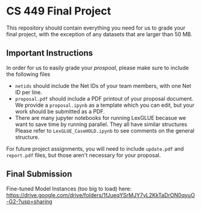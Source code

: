 # CS 449 Final Project

This repository should contain everything you need for us to grade your final
project, with the exception of any datasets that are larger than 50 MB.

## Important Instructions

In order for us to easily grade your *prospoal*, please make sure to include
the following files

- `netids` should include the Net IDs of your team members, with one Net ID per
  line.
- `proposal.pdf` should include a PDF printout of your proposal document. We
  provide a `proposal.ipynb` as a template which you can edit, but your work
  should be submitted as a PDF.
- There are many jupyter notebooks for running LexGLUE becasue we want to save time by running parallel. They all have similar structures Please refer to `LexGLUE_CaseHOLD.ipynb` to see comments on the general structure.

For future project assignments, you will need to include `update.pdf` and
`report.pdf` files, but those aren't necessary for your proposal.

## Final Submission

Fine-tuned Model Instances (too big to load) here: https://drive.google.com/drive/folders/1fJueqYSrMJY7yL2KkTaDrON0qyuO-G2-?usp=sharing
